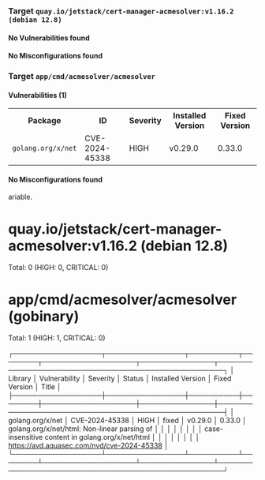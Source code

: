
<h3>Target <code>quay.io/jetstack/cert-manager-acmesolver:v1.16.2 (debian 12.8)</code></h3>
<h4>No Vulnerabilities found</h4>
<h4>No Misconfigurations found</h4>
<h3>Target <code>app/cmd/acmesolver/acmesolver</code></h3>
<h4>Vulnerabilities (1)</h4>
<table>
    <tr>
        <th>Package</th>
        <th>ID</th>
        <th>Severity</th>
        <th>Installed Version</th>
        <th>Fixed Version</th>
    </tr>
    <tr>
        <td><code>golang.org/x/net</code></td>
        <td>CVE-2024-45338</td>
        <td>HIGH</td>
        <td>v0.29.0</td>
        <td>0.33.0</td>
    </tr>
</table>
<h4>No Misconfigurations found</h4>
ariable.


quay.io/jetstack/cert-manager-acmesolver:v1.16.2 (debian 12.8)
==============================================================
Total: 0 (HIGH: 0, CRITICAL: 0)


app/cmd/acmesolver/acmesolver (gobinary)
========================================
Total: 1 (HIGH: 1, CRITICAL: 0)

┌──────────────────┬────────────────┬──────────┬────────┬───────────────────┬───────────────┬───────────────────────────────────────────────────┐
│     Library      │ Vulnerability  │ Severity │ Status │ Installed Version │ Fixed Version │                       Title                       │
├──────────────────┼────────────────┼──────────┼────────┼───────────────────┼───────────────┼───────────────────────────────────────────────────┤
│ golang.org/x/net │ CVE-2024-45338 │ HIGH     │ fixed  │ v0.29.0           │ 0.33.0        │ golang.org/x/net/html: Non-linear parsing of      │
│                  │                │          │        │                   │               │ case-insensitive content in golang.org/x/net/html │
│                  │                │          │        │                   │               │ https://avd.aquasec.com/nvd/cve-2024-45338        │
└──────────────────┴────────────────┴──────────┴────────┴───────────────────┴───────────────┴───────────────────────────────────────────────────┘
